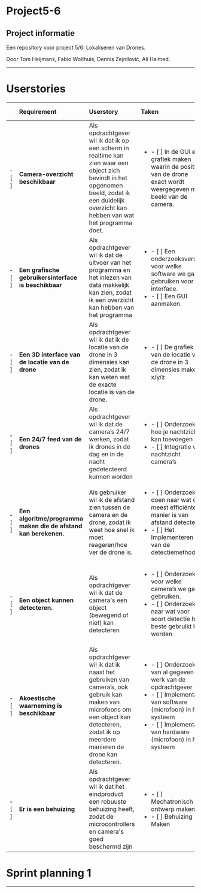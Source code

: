 # Project5-6

## Project informatie

Een repository voor project 5/6: Lokaliseren van Drones.

Door Tom Heijmans, Fabio Wolthuis, Dennis Zejnilović, Ali Haimed.

---

# Userstories

| | Requirement | Userstory | Taken | Acceptatieciteria | Story points |
| :----: | :---- | :---- | :---- | :---- | :----: |
| <p> - [ ] </p> | **Camera-overzicht beschikbaar** | Als opdrachtgever wil ik dat ik op een scherm in realtime kan zien waar een object zich bevindt in het opgenomen beeld, zodat ik een duidelijk overzicht kan hebben van wat het programma doet. | <ul> <li> - [ ] In de GUI een grafiek maken waarin de positie van de drone exact wordt weergegeven met beeld van de camera. </li> </ul> | De locatie van de drone wordt correct weergegeven in de GUI in realtime. | **8** |
| <p> - [ ] </p> | **Een grafische gebruikersinterface is beschikbaar** | Als opdrachtgever wil ik dat de uitvoer van het programma en het inlezen van data makkelijk kan zien, zodat ik een overzicht kan hebben van het programma | <ul> <li> - [ ] Een onderzoeksverslag voor welke software we gaan gebruiken voor de interface. </li> <li> - [ ] Een GUI aanmaken.  </li> </ul> | Een overzichtelijke GUI met duidelijke informatie | **8** |
| <p> - [ ] </p> | **Een 3D interface van de locatie van de drone** | Als opdrachtgever wil ik dat ik de locatie van de drone in 3 dimensies kan zien, zodat ik kan weten wat de exacte locatie is van de drone. | <ul> <li> - [ ] De grafiek van de locatie van de drone in 3 dimensies maken, x/y/z </li> </ul> | De locatie van de drone wordt exact en in realtime gezien in 3D grafiek | **2** |
| <p> - [ ] </p> | **Een 24/7 feed van de drones** | Als opdrachtgever wil ik dat de camera’s 24/7 werken, zodat ik drones in de dag en in de nacht gedetecteerd kunnen worden | <ul> <li> - [ ] Onderzoek hoe je nachtzicht kan toevoegen </li> <li> - [ ] Integratie van nachtzicht camera’s </li> </ul> | De drones kunnen dag en nacht gedetecteerd worden door verschillende camera’s | **4** |
| <p> - [ ] </p> | **Een algoritme/programma maken die de afstand kan berekenen.** | Als gebruiker wil ik de afstand zien tussen de camera en de drone, zodat ik weet hoe snel ik moet reageren/hoe ver de drone is. | <ul> <li> - [ ] Onderzoek doen naar wat de meest efficiënte manier is van afstand detecteren </li> <li> - [ ] Het Implementeren van de detectiemethode. </li> </ul> | De afstand van de drones kan bepaald worden. | **6** |
| <p> - [ ] </p> | **Een object kunnen detecteren.** | Als opdrachtgever wil ik dat de camera's een object (bewegend of niet) kan detecteren | <ul> <li> - [ ] Onderzoek voor welke camera’s we gaan gebruiken. </li> <li> - [ ] Onderzoek naar wat voor soort detectie het beste gebruikt kan worden </li> </ul> | De camera geeft een melding wanneer er iets wordt gedetecteerd. | **8** |
| <p> - [ ] </p> | **Akoestische waarneming is beschikbaar** | Als opdrachtgever wil ik dat ik naast het gebruiken van camera’s, ook gebruik kan maken van microfoons om een object kan detecteren, zodat ik op meerdere manieren de drone kan detecteren. | <ul> <li> - [ ] Onderzoeken van al gegeven werk van de opdrachtgever </li> <li> - [ ] Implementatie van software (microfoon) in het systeem </li> <li> - [ ] Implementatie van hardware (microfoon) in het systeem </li> </ul> | De microfoon kan een object/drone detecteren | **2** |
| <p> - [ ] </p> | **Er is een behuizing** | Als opdrachtgever wil ik dat het eindproduct een robuuste behuizing heeft, zodat de microcontrollers en camera's goed beschermd zijn | <ul> <li> - [ ] Mechatronisch ontwerp maken </li> <li> - [ ] Behuizing Maken </li> </ul> | Er is een behuizing | **6** |

# Sprint planning 1
---
